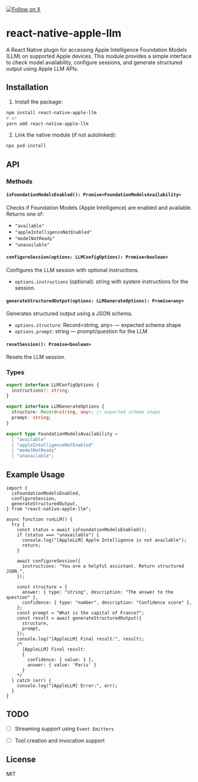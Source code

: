 <a href="https://x.com/aykasem001" target="_blank">
  <img src="https://img.shields.io/badge/Follow_on_X-000000?logo=x&logoColor=white&style=flat-square" alt="Follow on X"/>
</a>

# react-native-apple-llm

A React Native plugin for accessing Apple Intelligence Foundation Models (LLM) on supported Apple devices. This module provides a simple interface to check model availability, configure sessions, and generate structured output using Apple LLM APIs.

## Installation

1. Install the package:

```sh
npm install react-native-apple-llm
# or
yarn add react-native-apple-llm
```

2. Link the native module (if not autolinked):

```sh
npx pod-install
```

## API

### Methods

#### `isFoundationModelsEnabled(): Promise<FoundationModelsAvailability>`

Checks if Foundation Models (Apple Intelligence) are enabled and available.
Returns one of:

- `"available"`
- `"appleIntelligenceNotEnabled"`
- `"modelNotReady"`
- `"unavailable"`

#### `configureSession(options: LLMConfigOptions): Promise<boolean>`

Configures the LLM session with optional instructions.

- `options.instructions` (optional): string with system instructions for the session.

#### `generateStructuredOutput(options: LLMGenerateOptions): Promise<any>`

Generates structured output using a JSON schema.

- `options.structure`: Record<string, any> — expected schema shape
- `options.prompt`: string — prompt/question for the LLM

#### `resetSession(): Promise<boolean>`

Resets the LLM session.

### Types

```ts
export interface LLMConfigOptions {
  instructions?: string;
}

export interface LLMGenerateOptions {
  structure: Record<string, any>; // expected schema shape
  prompt: string;
}

export type FoundationModelsAvailability =
  | "available"
  | "appleIntelligenceNotEnabled"
  | "modelNotReady"
  | "unavailable";
```

## Example Usage

```tsx
import {
  isFoundationModelsEnabled,
  configureSession,
  generateStructuredOutput,
} from "react-native-apple-llm";

async function runLLM() {
  try {
    const status = await isFoundationModelsEnabled();
    if (status === "unavailable") {
      console.log("[AppleLLM] Apple Intelligence is not available");
      return;
    }

    await configureSession({
      instructions: "You are a helpful assistant. Return structured JSON.",
    });

    const structure = {
      answer: { type: "string", description: "The answer to the question" },
      confidence: { type: "number", description: "Confidence score" },
    };
    const prompt = "What is the capital of France?";
    const result = await generateStructuredOutput({
      structure,
      prompt,
    });
    console.log("[AppleLLM] Final result:", result);
    /* 
      [AppleLLM] Final result:
      {
        confidence: { value: 1 },
        answer: { value: 'Paris' }
      }
    */
  } catch (err) {
    console.log("[AppleLLM] Error:", err);
  }
}

```

## TODO

- [ ] Streaming support using `Event Emitters`
- [ ] Tool creation and invocation support


## License

MIT
